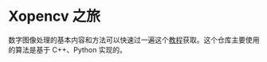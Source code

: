 # Xopencv 之旅

数字图像处理的基本内容和方法可以快速过一遍这个[教程](https://github.com/hanxinle/image_digital_processing)获取。这个仓库主要使用的算法是基于 C++、Python 实现的。 